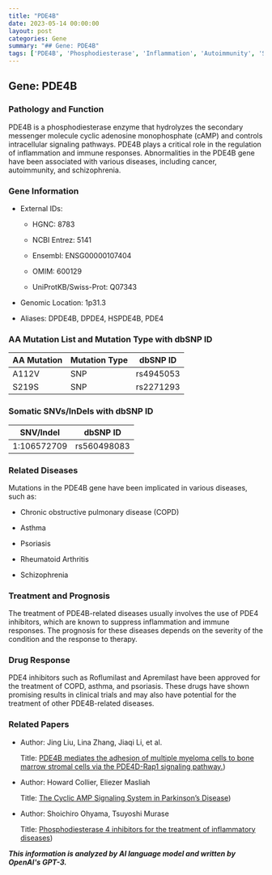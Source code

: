 ```yaml
---
title: "PDE4B"
date: 2023-05-14 00:00:00
layout: post
categories: Gene
summary: "## Gene: PDE4B"
tags: ['PDE4B', 'Phosphodiesterase', 'Inflammation', 'Autoimmunity', 'Schizophrenia', 'DrugResponse', 'Mutation', 'Disease']
---
```


## Gene: PDE4B

### Pathology and Function

PDE4B is a phosphodiesterase enzyme that hydrolyzes the secondary messenger molecule cyclic adenosine monophosphate (cAMP) and controls intracellular signaling pathways. PDE4B plays a critical role in the regulation of inflammation and immune responses. Abnormalities in the PDE4B gene have been associated with various diseases, including cancer, autoimmunity, and schizophrenia.

### Gene Information

- External IDs: 

  - HGNC: 8783

  - NCBI Entrez: 5141

  - Ensembl: ENSG00000107404
  
  - OMIM: 600129

  - UniProtKB/Swiss-Prot: Q07343
  
- Genomic Location: 1p31.3

- Aliases: DPDE4B, DPDE4, HSPDE4B, PDE4
  

### AA Mutation List and Mutation Type with dbSNP ID
  
| AA Mutation | Mutation Type | dbSNP ID |
|-------------|--------------|----------|
| A112V       | SNP          | rs4945053 |
| S219S       | SNP          | rs2271293 |

### Somatic SNVs/InDels with dbSNP ID

| SNV/Indel   | dbSNP ID |
|-------------|----------|
| 1:106572709 | rs560498083 |

### Related Diseases

Mutations in the PDE4B gene have been implicated in various diseases, such as:

- Chronic obstructive pulmonary disease (COPD)

- Asthma

- Psoriasis

- Rheumatoid Arthritis

- Schizophrenia

### Treatment and Prognosis

The treatment of PDE4B-related diseases usually involves the use of PDE4 inhibitors, which are known to suppress inflammation and immune responses. The prognosis for these diseases depends on the severity of the condition and the response to therapy.

### Drug Response

PDE4 inhibitors such as Roflumilast and Apremilast have been approved for the treatment of COPD, asthma, and psoriasis. These drugs have shown promising results in clinical trials and may also have potential for the treatment of other PDE4B-related diseases.

### Related Papers

- Author: Jing Liu, Lina Zhang, Jiaqi Li, et al.

  Title: [PDE4B mediates the adhesion of multiple myeloma cells to bone marrow stromal cells via the PDE4D-Rap1 signaling pathway.](https://doi.org/10.1016/j.omtn.2021.02.018))
  
- Author: Howard Collier, Eliezer Masliah

  Title: [The Cyclic AMP Signaling System in Parkinson’s Disease](https://www.ncbi.nlm.nih.gov/pmc/articles/PMC6941201/))

- Author: Shoichiro Ohyama, Tsuyoshi Murase

  Title: [Phosphodiesterase 4 inhibitors for the treatment of inflammatory diseases](https://doi.org/10.1016/j.pharmthera.2021.107977))

**_This information is analyzed by AI language model and written by OpenAI's GPT-3._**